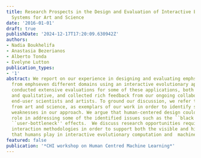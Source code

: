 ```yaml
---
title: Research Prospects in the Design and Evaluation of Interactive Evolutionary
  Systems for Art and Science
date: '2016-01-01'
draft: true
publishDate: '2024-12-17T17:20:09.630942Z'
authors:
- Nadia Boukhelifa
- Anastasia Bezerianos
- Alberto Tonda
- Evelyne Lutton
publication_types:
- '1'
abstract: We report on our experience in designing and evaluating emphseven applications
  from emphseven different domains using an interactive evolutionary approach. We
  conducted extensive evaluations for some of these applications, both quantitative
  and qualitative, and collected rich feedback from our ongoing collaborations with
  end-user scientists and artists. To ground our discussion, we refer to two applications,
  from art and science, as exemplars of our work in order to identify strengths and
  weaknesses in our approach. We argue that human-centered design could play an important
  role in addressing some of the identified issues such as the ``black box'' and the
  ``user-bottleneck'' effects.  We discuss research opportunities requiring human-computer
  interaction methodologies in order to support both the visible and hidden roles
  that humans play in interactive evolutionary computation and  machine learning.
featured: false
publication: '*CHI workshop on Human Centred Machine Learning*'
---
```


